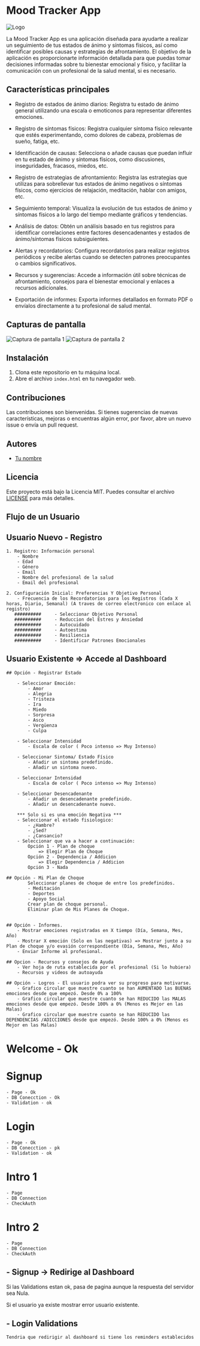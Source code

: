 # Mood Tracker App

![Logo](app_logo.png)

La Mood Tracker App es una aplicación diseñada para ayudarte a realizar un seguimiento de tus estados de ánimo y síntomas físicos, así como identificar posibles causas y estrategias de afrontamiento. El objetivo de la aplicación es proporcionarte información detallada para que puedas tomar decisiones informadas sobre tu bienestar emocional y físico, y facilitar la comunicación con un profesional de la salud mental, si es necesario.

## Características principales

- Registro de estados de ánimo diarios: Registra tu estado de ánimo general utilizando una escala o emoticonos para representar diferentes emociones.

- Registro de síntomas físicos: Registra cualquier síntoma físico relevante que estés experimentando, como dolores de cabeza, problemas de sueño, fatiga, etc.

- Identificación de causas: Selecciona o añade causas que puedan influir en tu estado de ánimo y síntomas físicos, como discusiones, inseguridades, fracasos, miedos, etc.

- Registro de estrategias de afrontamiento: Registra las estrategias que utilizas para sobrellevar tus estados de ánimo negativos o síntomas físicos, como ejercicios de relajación, meditación, hablar con amigos, etc.

- Seguimiento temporal: Visualiza la evolución de tus estados de ánimo y síntomas físicos a lo largo del tiempo mediante gráficos y tendencias.

- Análisis de datos: Obtén un análisis basado en tus registros para identificar correlaciones entre factores desencadenantes y estados de ánimo/síntomas físicos subsiguientes.

- Alertas y recordatorios: Configura recordatorios para realizar registros periódicos y recibe alertas cuando se detecten patrones preocupantes o cambios significativos.

- Recursos y sugerencias: Accede a información útil sobre técnicas de afrontamiento, consejos para el bienestar emocional y enlaces a recursos adicionales.

- Exportación de informes: Exporta informes detallados en formato PDF o envíalos directamente a tu profesional de salud mental.

## Capturas de pantalla

![Captura de pantalla 1](screenshot1.png)
![Captura de pantalla 2](screenshot2.png)

## Instalación

1. Clona este repositorio en tu máquina local.
2. Abre el archivo `index.html` en tu navegador web.

## Contribuciones

Las contribuciones son bienvenidas. Si tienes sugerencias de nuevas características, mejoras o encuentras algún error, por favor, abre un nuevo issue o envía un pull request.

## Autores

- [Tu nombre](https://github.com/tuusuario)

## Licencia

Este proyecto está bajo la Licencia MIT. Puedes consultar el archivo [LICENSE](LICENSE) para más detalles.

## Flujo de un Usuario

## Usuario Nuevo - Registro

    1. Registro: Información personal
        - Nombre
        - Edad
        - Género
        - Email
        - Nombre del profesional de la salud
        - Email del profesional

    2. Configuración Inicial: Preferencias Y Objetivo Personal
        - Frecuencia de los Recordatorios para los Registros (Cada X horas, Diario, Semanal) (A traves de correo electronico con enlace al registro)
       ##########     - Seleccionar Objetivo Personal
       ##########     - Reduccion del Estres y Ansiedad
       ##########     - Autocuidado
       ##########     - Autoestima
       ##########     - Resiliencia
       ##########     - Identificar Patrones Emocionales
        

## Usuario Existente => Accede al Dashboard

    ## Opción - Registrar Estado
        
        - Seleccionar Emoción:
            - Amor
            - Alegria
            - Tristeza
            - Ira
            - Miedo
            - Sorpresa
            - Asco
            - Vergüenza
            - Culpa
        
        - Seleccionar Intensidad
            - Escala de color ( Poco intenso => Muy Intenso)

        - Seleccionar Sintoma/ Estado Físico
            - Añadir un sintoma predefinido.
            - Añadir un sintoma nuevo.
        
        - Seleccionar Intensidad
            - Escala de color ( Poco intenso => Muy Intenso)

        - Seleccionar Desencadenante
            - Añadir un desencadenante predefinido.
            - Añadir un desencadenante nuevo.

        *** Solo si es una emoción Negativa ***
        - Seleccionar el estado fisiologico:
            - ¿Hambre?
            - ¿Sed?
            - ¿Cansancio?
        - Seleccionar que va a hacer a continuación:
            Opción 1 - Plan de choque 
                => Elegir Plan de Choque
            Opción 2 - Dependencia / Addicion
                => Elegir Dependencia / Addicion
            Opción 3 - Nada

    ## Opción - Mi Plan de Choque
            Seleccionar planes de choque de entre los predefinidos.
            - Meditación
            - Deportes
            - Apoyo Social
            Crear plan de choque personal.
            Eliminar plan de Mis Planes de Choque.
        

    ## Opción - Informes.
        - Mostrar emociones registradas en X tiempo (Día, Semana, Mes, Año)
        - Mostrar X emoción (Solo en las negativas) => Mostrar junto a su Plan de choque y/o evasión correspondiente (Día, Semana, Mes, Año)
        - Enviar Informe al profesional.
        
    ## Opcion - Recursos y consejos de Ayuda
        - Ver hoja de ruta establecida por el profesional (Si lo hubiera)
        - Recursos y videos de autoayuda

    ## Opción - Logros - El usuario podra ver su progreso para motivarse.
        - Grafico circular que muestre cuanto se han AUMENTADO las BUENAS emociones desde que empezó. Desde 0% a 100%
        - Grafico circular que muestre cuanto se han REDUCIDO las MALAS emociones desde que empezó. Desde 100% a 0% (Menos es Mejor en las Malas)
        - Grafico circular que muestre cuanto se han REDUCIDO las DEPENDENCIAS /ADICCIONES desde que empezó. Desde 100% a 0% (Menos es Mejor en las Malas)


# Welcome - Ok
# Signup
    - Page - Ok
    - DB Conecction - Ok
    - Validation - ok
# Login
    - Page - Ok
    - DB Conecction - pk
    - Validation - ok
# Intro 1
    - Page
    - DB Connection
    - CheckAuth
# Intro 2
    - Page
    - DB Connection
    - CheckAuth

## - Signup -> Redirige al Dashboard
Si las Validations estan ok, pasa de pagina aunque la respuesta del servidor sea Nula.

Si el usuario ya existe mostrar error usuario existente.


## - Login Validations 

    Tendria que redirigir al dashboard si tiene los reminders establecidos
